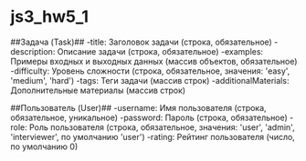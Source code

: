 # js3_hw5_1

##Задача (Task)##
-title: Заголовок задачи (строка, обязательное)
-description: Описание задачи (строка, обязательное)
-examples: Примеры входных и выходных данных (массив объектов, обязательное)
-difficulty: Уровень сложности (строка, обязательное, значения: 'easy', 'medium', 'hard')
-tags: Теги задачи (массив строк)
-additionalMaterials: Дополнительные материалы (массив строк)

##Пользователь (User)##
-username: Имя пользователя (строка, обязательное, уникальное)
-password: Пароль (строка, обязательное)
-role: Роль пользователя (строка, обязательное, значения: 'user', 'admin', 'interviewer', по умолчанию 'user')
-rating: Рейтинг пользователя (число, по умолчанию 0)